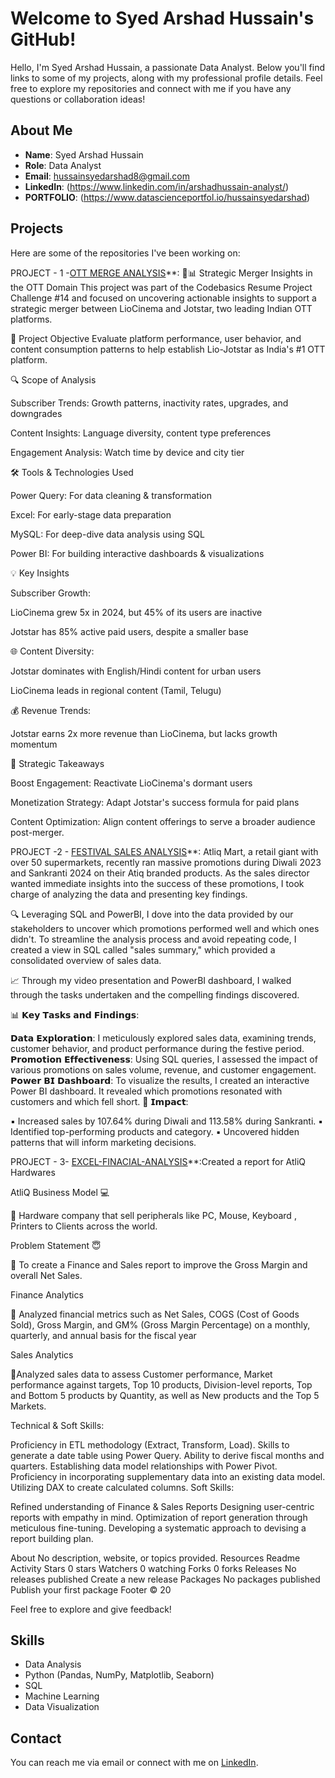# Welcome to Syed Arshad Hussain's GitHub!

Hello, I'm Syed Arshad Hussain, a passionate Data Analyst. Below you'll find links to some of my projects, along with my professional profile details. Feel free to explore my repositories and connect with me if you have any questions or collaboration ideas!

## About Me
- **Name**: Syed Arshad Hussain
- **Role**: Data Analyst
- **Email**: [hussainsyedarshad8@gmail.com](mailto:hussainsyedarshad8@gmail.com)
- **LinkedIn**: (https://www.linkedin.com/in/arshadhussain-analyst/)
- **PORTFOLIO**: (https://www.datascienceportfol.io/hussainsyedarshad)

## Projects
Here are some of the repositories I've been working on:

PROJECT - 1 -[OTT MERGE ANALYSIS](https://app.powerbi.com/groups/me/reports/da2ce50d-323d-447f-a336-c39f5d6cb221/ReportSection?experience=fabric-developer)**: 🎥📊 Strategic Merger Insights in the OTT Domain This project was part of the Codebasics Resume Project Challenge #14 and focused on uncovering actionable insights to support a strategic merger between LioCinema and Jotstar, two leading Indian OTT platforms.

🚀 Project Objective Evaluate platform performance, user behavior, and content consumption patterns to help establish Lio-Jotstar as India's #1 OTT platform.

🔍 Scope of Analysis

Subscriber Trends: Growth patterns, inactivity rates, upgrades, and downgrades

Content Insights: Language diversity, content type preferences

Engagement Analysis: Watch time by device and city tier

🛠 Tools & Technologies Used

Power Query: For data cleaning & transformation

Excel: For early-stage data preparation

MySQL: For deep-dive data analysis using SQL

Power BI: For building interactive dashboards & visualizations

💡 Key Insights

Subscriber Growth:

LioCinema grew 5x in 2024, but 45% of its users are inactive

Jotstar has 85% active paid users, despite a smaller base

🌐 Content Diversity:

Jotstar dominates with English/Hindi content for urban users

LioCinema leads in regional content (Tamil, Telugu)

💰 Revenue Trends:

Jotstar earns 2x more revenue than LioCinema, but lacks growth momentum

🌟 Strategic Takeaways

Boost Engagement: Reactivate LioCinema's dormant users

Monetization Strategy: Adapt Jotstar's success formula for paid plans

Content Optimization: Align content offerings to serve a broader audience post-merger.


PROJECT -2 - [FESTIVAL SALES ANALYSIS](https://app.powerbi.com/groups/me/reports/4a257278-df00-4151-a6ef-218df9018325/aecb7a79c901dbe378be?experience=power-bi)**: Atliq Mart, a retail giant with over 50 supermarkets, recently ran massive promotions during Diwali 2023 and Sankranti 2024 on their Atiq branded products. As the sales director wanted immediate insights into the success of these promotions, I took charge of analyzing the data and presenting key findings.

🔍 Leveraging SQL and PowerBI, I dove into the data provided by our stakeholders to uncover which promotions performed well and which ones didn't. To streamline the analysis process and avoid repeating code, I created a view in SQL called "sales summary," which provided a consolidated overview of sales data.

📈 Through my video presentation and PowerBI dashboard, I walked through the tasks undertaken and the compelling findings discovered.

📊 𝗞𝗲𝘆 𝗧𝗮𝘀𝗸𝘀 𝗮𝗻𝗱 𝗙𝗶𝗻𝗱𝗶𝗻𝗴𝘀:

𝗗𝗮𝘁𝗮 𝗘𝘅𝗽𝗹𝗼𝗿𝗮𝘁𝗶𝗼𝗻: I meticulously explored sales data, examining trends, customer behavior, and product performance during the festive period.
𝗣𝗿𝗼𝗺𝗼𝘁𝗶𝗼𝗻 𝗘𝗳𝗳𝗲𝗰𝘁𝗶𝘃𝗲𝗻𝗲𝘀𝘀: Using SQL queries, I assessed the impact of various promotions on sales volume, revenue, and customer engagement.
𝗣𝗼𝘄𝗲𝗿 𝗕𝗜 𝗗𝗮𝘀𝗵𝗯𝗼𝗮𝗿𝗱: To visualize the results, I created an interactive Power BI dashboard. It revealed which promotions resonated with customers and which fell short.
🎯 𝗜𝗺𝗽𝗮𝗰𝘁:

▪ Increased sales by 107.64% during Diwali and 113.58% during Sankranti. ▪ Identified top-performing products and category. ▪ Uncovered hidden patterns that will inform marketing decisions.


PROJECT - 3- [EXCEL-FINACIAL-ANALYSIS](https://github.com/Hussainsyedarshad/EXCEL-FINANCIAL-SALES-ANALYSIS-REPORT)**:Created a report for AtliQ Hardwares

AtliQ Business Model 💻

🔹 Hardware company that sell peripherals like PC, Mouse, Keyboard , Printers to Clients across the world.

Problem Statement 😇

🔹 To create a Finance and Sales report to improve the Gross Margin and overall Net Sales.

Finance Analytics

🔹 Analyzed financial metrics such as Net Sales, COGS (Cost of Goods Sold), Gross Margin, and GM% (Gross Margin Percentage) on a monthly, quarterly, and annual basis for the fiscal year

Sales Analytics

🔹Analyzed sales data to assess Customer performance, Market performance against targets, Top 10 products, Division-level reports, Top and Bottom 5 products by Quantity, as well as New products and the Top 5 Markets.

Technical & Soft Skills:

Proficiency in ETL methodology (Extract, Transform, Load). Skills to generate a date table using Power Query. Ability to derive fiscal months and quarters. Establishing data model relationships with Power Pivot. Proficiency in incorporating supplementary data into an existing data model. Utilizing DAX to create calculated columns. Soft Skills:

Refined understanding of Finance & Sales Reports Designing user-centric reports with empathy in mind. Optimization of report generation through meticulous fine-tuning. Developing a systematic approach to devising a report building plan.

About
No description, website, or topics provided.
Resources
 Readme
 Activity
Stars
 0 stars
Watchers
 0 watching
Forks
 0 forks
Releases
No releases published
Create a new release
Packages
No packages published
Publish your first package
Footer
© 20

Feel free to explore and give feedback!

## Skills
- Data Analysis
- Python (Pandas, NumPy, Matplotlib, Seaborn)
- SQL
- Machine Learning
- Data Visualization

## Contact
You can reach me via email or connect with me on [LinkedIn](https://www.linkedin.com/in/arshadhussain-analyst/).



